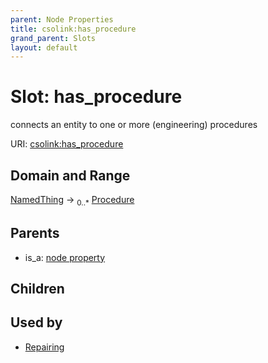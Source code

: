 ```yaml
---
parent: Node Properties
title: csolink:has_procedure
grand_parent: Slots
layout: default
---
```


# Slot: has_procedure


connects an entity to one or more (engineering) procedures

URI: [csolink:has_procedure](https://w3id.org/csolink/vocab/has_procedure)

## Domain and Range

[NamedThing](NamedThing.md) ->  <sub>0..*</sub> [Procedure](Procedure.md)

## Parents

 *  is_a: [node property](node_property.md)

## Children


## Used by

 * [Repairing](Repairing.md)
